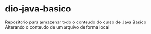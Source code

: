 # dio-java-basico
Repositorio para armazenar todo o conteudo do curso de Java Basico
Alterando o conteudo de um arquivo de forma local
